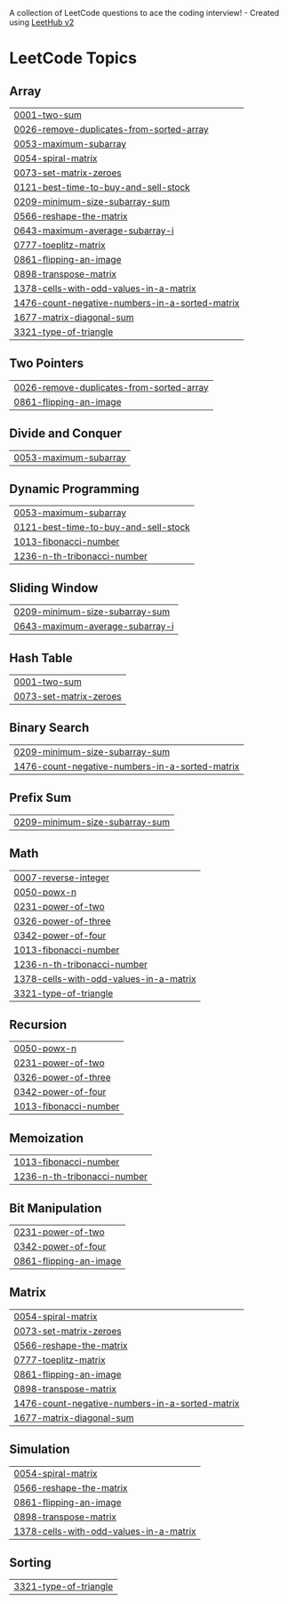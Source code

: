 A collection of LeetCode questions to ace the coding interview! - Created using [LeetHub v2](https://github.com/arunbhardwaj/LeetHub-2.0)
<!---LeetCode Topics Start-->
# LeetCode Topics
## Array
|  |
| ------- |
| [0001-two-sum](https://github.com/yerraprasannareddy/Leet_Code/tree/master/0001-two-sum) |
| [0026-remove-duplicates-from-sorted-array](https://github.com/yerraprasannareddy/Leet_Code/tree/master/0026-remove-duplicates-from-sorted-array) |
| [0053-maximum-subarray](https://github.com/yerraprasannareddy/Leet_Code/tree/master/0053-maximum-subarray) |
| [0054-spiral-matrix](https://github.com/yerraprasannareddy/Leet_Code/tree/master/0054-spiral-matrix) |
| [0073-set-matrix-zeroes](https://github.com/yerraprasannareddy/Leet_Code/tree/master/0073-set-matrix-zeroes) |
| [0121-best-time-to-buy-and-sell-stock](https://github.com/yerraprasannareddy/Leet_Code/tree/master/0121-best-time-to-buy-and-sell-stock) |
| [0209-minimum-size-subarray-sum](https://github.com/yerraprasannareddy/Leet_Code/tree/master/0209-minimum-size-subarray-sum) |
| [0566-reshape-the-matrix](https://github.com/yerraprasannareddy/Leet_Code/tree/master/0566-reshape-the-matrix) |
| [0643-maximum-average-subarray-i](https://github.com/yerraprasannareddy/Leet_Code/tree/master/0643-maximum-average-subarray-i) |
| [0777-toeplitz-matrix](https://github.com/yerraprasannareddy/Leet_Code/tree/master/0777-toeplitz-matrix) |
| [0861-flipping-an-image](https://github.com/yerraprasannareddy/Leet_Code/tree/master/0861-flipping-an-image) |
| [0898-transpose-matrix](https://github.com/yerraprasannareddy/Leet_Code/tree/master/0898-transpose-matrix) |
| [1378-cells-with-odd-values-in-a-matrix](https://github.com/yerraprasannareddy/Leet_Code/tree/master/1378-cells-with-odd-values-in-a-matrix) |
| [1476-count-negative-numbers-in-a-sorted-matrix](https://github.com/yerraprasannareddy/Leet_Code/tree/master/1476-count-negative-numbers-in-a-sorted-matrix) |
| [1677-matrix-diagonal-sum](https://github.com/yerraprasannareddy/Leet_Code/tree/master/1677-matrix-diagonal-sum) |
| [3321-type-of-triangle](https://github.com/yerraprasannareddy/Leet_Code/tree/master/3321-type-of-triangle) |
## Two Pointers
|  |
| ------- |
| [0026-remove-duplicates-from-sorted-array](https://github.com/yerraprasannareddy/Leet_Code/tree/master/0026-remove-duplicates-from-sorted-array) |
| [0861-flipping-an-image](https://github.com/yerraprasannareddy/Leet_Code/tree/master/0861-flipping-an-image) |
## Divide and Conquer
|  |
| ------- |
| [0053-maximum-subarray](https://github.com/yerraprasannareddy/Leet_Code/tree/master/0053-maximum-subarray) |
## Dynamic Programming
|  |
| ------- |
| [0053-maximum-subarray](https://github.com/yerraprasannareddy/Leet_Code/tree/master/0053-maximum-subarray) |
| [0121-best-time-to-buy-and-sell-stock](https://github.com/yerraprasannareddy/Leet_Code/tree/master/0121-best-time-to-buy-and-sell-stock) |
| [1013-fibonacci-number](https://github.com/yerraprasannareddy/Leet_Code/tree/master/1013-fibonacci-number) |
| [1236-n-th-tribonacci-number](https://github.com/yerraprasannareddy/Leet_Code/tree/master/1236-n-th-tribonacci-number) |
## Sliding Window
|  |
| ------- |
| [0209-minimum-size-subarray-sum](https://github.com/yerraprasannareddy/Leet_Code/tree/master/0209-minimum-size-subarray-sum) |
| [0643-maximum-average-subarray-i](https://github.com/yerraprasannareddy/Leet_Code/tree/master/0643-maximum-average-subarray-i) |
## Hash Table
|  |
| ------- |
| [0001-two-sum](https://github.com/yerraprasannareddy/Leet_Code/tree/master/0001-two-sum) |
| [0073-set-matrix-zeroes](https://github.com/yerraprasannareddy/Leet_Code/tree/master/0073-set-matrix-zeroes) |
## Binary Search
|  |
| ------- |
| [0209-minimum-size-subarray-sum](https://github.com/yerraprasannareddy/Leet_Code/tree/master/0209-minimum-size-subarray-sum) |
| [1476-count-negative-numbers-in-a-sorted-matrix](https://github.com/yerraprasannareddy/Leet_Code/tree/master/1476-count-negative-numbers-in-a-sorted-matrix) |
## Prefix Sum
|  |
| ------- |
| [0209-minimum-size-subarray-sum](https://github.com/yerraprasannareddy/Leet_Code/tree/master/0209-minimum-size-subarray-sum) |
## Math
|  |
| ------- |
| [0007-reverse-integer](https://github.com/yerraprasannareddy/Leet_Code/tree/master/0007-reverse-integer) |
| [0050-powx-n](https://github.com/yerraprasannareddy/Leet_Code/tree/master/0050-powx-n) |
| [0231-power-of-two](https://github.com/yerraprasannareddy/Leet_Code/tree/master/0231-power-of-two) |
| [0326-power-of-three](https://github.com/yerraprasannareddy/Leet_Code/tree/master/0326-power-of-three) |
| [0342-power-of-four](https://github.com/yerraprasannareddy/Leet_Code/tree/master/0342-power-of-four) |
| [1013-fibonacci-number](https://github.com/yerraprasannareddy/Leet_Code/tree/master/1013-fibonacci-number) |
| [1236-n-th-tribonacci-number](https://github.com/yerraprasannareddy/Leet_Code/tree/master/1236-n-th-tribonacci-number) |
| [1378-cells-with-odd-values-in-a-matrix](https://github.com/yerraprasannareddy/Leet_Code/tree/master/1378-cells-with-odd-values-in-a-matrix) |
| [3321-type-of-triangle](https://github.com/yerraprasannareddy/Leet_Code/tree/master/3321-type-of-triangle) |
## Recursion
|  |
| ------- |
| [0050-powx-n](https://github.com/yerraprasannareddy/Leet_Code/tree/master/0050-powx-n) |
| [0231-power-of-two](https://github.com/yerraprasannareddy/Leet_Code/tree/master/0231-power-of-two) |
| [0326-power-of-three](https://github.com/yerraprasannareddy/Leet_Code/tree/master/0326-power-of-three) |
| [0342-power-of-four](https://github.com/yerraprasannareddy/Leet_Code/tree/master/0342-power-of-four) |
| [1013-fibonacci-number](https://github.com/yerraprasannareddy/Leet_Code/tree/master/1013-fibonacci-number) |
## Memoization
|  |
| ------- |
| [1013-fibonacci-number](https://github.com/yerraprasannareddy/Leet_Code/tree/master/1013-fibonacci-number) |
| [1236-n-th-tribonacci-number](https://github.com/yerraprasannareddy/Leet_Code/tree/master/1236-n-th-tribonacci-number) |
## Bit Manipulation
|  |
| ------- |
| [0231-power-of-two](https://github.com/yerraprasannareddy/Leet_Code/tree/master/0231-power-of-two) |
| [0342-power-of-four](https://github.com/yerraprasannareddy/Leet_Code/tree/master/0342-power-of-four) |
| [0861-flipping-an-image](https://github.com/yerraprasannareddy/Leet_Code/tree/master/0861-flipping-an-image) |
## Matrix
|  |
| ------- |
| [0054-spiral-matrix](https://github.com/yerraprasannareddy/Leet_Code/tree/master/0054-spiral-matrix) |
| [0073-set-matrix-zeroes](https://github.com/yerraprasannareddy/Leet_Code/tree/master/0073-set-matrix-zeroes) |
| [0566-reshape-the-matrix](https://github.com/yerraprasannareddy/Leet_Code/tree/master/0566-reshape-the-matrix) |
| [0777-toeplitz-matrix](https://github.com/yerraprasannareddy/Leet_Code/tree/master/0777-toeplitz-matrix) |
| [0861-flipping-an-image](https://github.com/yerraprasannareddy/Leet_Code/tree/master/0861-flipping-an-image) |
| [0898-transpose-matrix](https://github.com/yerraprasannareddy/Leet_Code/tree/master/0898-transpose-matrix) |
| [1476-count-negative-numbers-in-a-sorted-matrix](https://github.com/yerraprasannareddy/Leet_Code/tree/master/1476-count-negative-numbers-in-a-sorted-matrix) |
| [1677-matrix-diagonal-sum](https://github.com/yerraprasannareddy/Leet_Code/tree/master/1677-matrix-diagonal-sum) |
## Simulation
|  |
| ------- |
| [0054-spiral-matrix](https://github.com/yerraprasannareddy/Leet_Code/tree/master/0054-spiral-matrix) |
| [0566-reshape-the-matrix](https://github.com/yerraprasannareddy/Leet_Code/tree/master/0566-reshape-the-matrix) |
| [0861-flipping-an-image](https://github.com/yerraprasannareddy/Leet_Code/tree/master/0861-flipping-an-image) |
| [0898-transpose-matrix](https://github.com/yerraprasannareddy/Leet_Code/tree/master/0898-transpose-matrix) |
| [1378-cells-with-odd-values-in-a-matrix](https://github.com/yerraprasannareddy/Leet_Code/tree/master/1378-cells-with-odd-values-in-a-matrix) |
## Sorting
|  |
| ------- |
| [3321-type-of-triangle](https://github.com/yerraprasannareddy/Leet_Code/tree/master/3321-type-of-triangle) |
<!---LeetCode Topics End-->